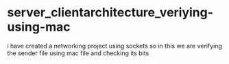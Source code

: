 # server_clientarchitecture_veriying-using-mac
i have created a networking project using sockets so in this we are verifying the sender file using mac file and checking its bits
